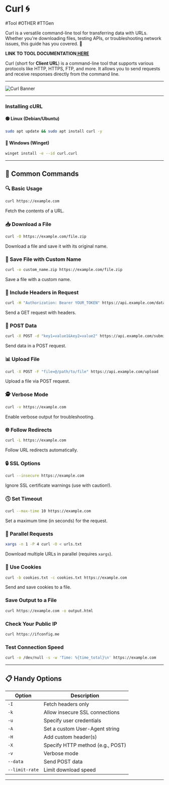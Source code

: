 # Curl 🌀
#Tool #OTHER #TTGen

Curl is a versatile command-line tool for transferring data with URLs. Whether you're downloading files, testing APIs, or troubleshooting network issues, this guide has you covered. 🎉

**LINK TO TOOL DOCUMENTATION[ HERE](https://www.kali.org/tools/curl/)**

Curl (short for **Client URL**) is a command-line tool that supports various protocols like HTTP, HTTPS, FTP, and more. It allows you to send requests and receive responses directly from the command line.

---
![Curl Banner](https://download.logo.wine/logo/CURL/CURL-Logo.wine.png)  

---
### Installing cURL

#### 🟢 Linux (Debian/Ubuntu)
```sh
sudo apt update && sudo apt install curl -y
```

#### 🏁 Windows (Winget)
```sh
winget install -e --id curl.curl
```

---

## 🧰 Common Commands

### 🔍 Basic Usage
```bash
curl https://example.com
```
Fetch the contents of a URL.

### 📥 Download a File
```bash
curl -O https://example.com/file.zip
```
Download a file and save it with its original name.

### 📂 Save File with Custom Name
```bash
curl -o custom_name.zip https://example.com/file.zip
```
Save a file with a custom name.

### 🪪 Include Headers in Request
```bash
curl -H "Authorization: Bearer YOUR_TOKEN" https://api.example.com/data
```
Send a GET request with headers.

### 📨 POST Data
```bash
curl -X POST -d "key1=value1&key2=value2" https://api.example.com/submit
```
Send data in a POST request.

### 📊 Upload File
```bash
curl -X POST -F "file=@/path/to/file" https://api.example.com/upload
```
Upload a file via POST request.

### 🕵️ Verbose Mode
```bash
curl -v https://example.com
```
Enable verbose output for troubleshooting.

### 🌐 Follow Redirects
```bash
curl -L https://example.com
```
Follow URL redirects automatically.

### 🔒 SSL Options
```bash
curl --insecure https://example.com
```
Ignore SSL certificate warnings (use with caution!).

### 🕔 Set Timeout
```bash
curl --max-time 10 https://example.com
```
Set a maximum time (in seconds) for the request.

### 🧵 Parallel Requests
```bash
xargs -n 1 -P 4 curl -O < urls.txt
```
Download multiple URLs in parallel (requires `xargs`).

### 🍪 Use Cookies
```bash
curl -b cookies.txt -c cookies.txt https://example.com
```
Send and save cookies to a file.

### Save Output to a File
```bash
curl https://example.com -o output.html
```

### Check Your Public IP
```bash
curl https://ifconfig.me
```

### Test Connection Speed
```bash
curl -o /dev/null -s -w 'Time: %{time_total}\n' https://example.com
```


---

## 📋 Handy Options

| Option       | Description                       |
|--------------|-----------------------------------|
| `-I`         | Fetch headers only                |
| `-k`         | Allow insecure SSL connections    |
| `-u`         | Specify user credentials          |
| `-A`         | Set a custom User-Agent string    |
| `-H`         | Add custom header(s)              |
| `-X`         | Specify HTTP method (e.g., POST)  |
| `-v`         | Verbose mode                      |
| `--data`     | Send POST data                    |
| `--limit-rate`| Limit download speed              |

---

